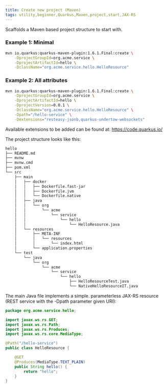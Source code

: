 ```yaml
---
title: Create new project (Maven)
tags: utility,beginner,Quarkus,Maven,project,start,JAX-RS
---
```


Scaffolds a Maven based project structure to start with.

### Example 1: Minimal
```bash
mvn io.quarkus:quarkus-maven-plugin:1.6.1.Final:create \
    -DprojectGroupId=org.acme.service \
    -DprojectArtifactId=hello \
    -DclassName="org.acme.service.hello.HelloResource"
```


### Example 2: All attributes

```bash
mvn io.quarkus:quarkus-maven-plugin:1.6.1.Final:create \
    -DprojectGroupId=org.acme.service \
    -DprojectArtifactId=hello \
    -DprojectVersion=0.0.1 \
    -DclassName="org.acme.service.hello.HelloResource" \
    -Dpath="/hello-service" \
    -Dextensions="resteasy-jsonb,quarkus-undertow-websockets"
```

Available extensions to be added can be found at: https://code.quarkus.io/

The project structure looks like this:

```bash
hello
├── README.md
├── mvnw
├── mvnw.cmd
├── pom.xml
└── src
    ├── main
    │   ├── docker
    │   │   ├── Dockerfile.fast-jar
    │   │   ├── Dockerfile.jvm
    │   │   └── Dockerfile.native
    │   ├── java
    │   │   └── org
    │   │       └── acme
    │   │           └── service
    │   │               └── hello
    │   │                   └── HelloResource.java
    │   └── resources
    │       ├── META-INF
    │       │   └── resources
    │       │       └── index.html
    │       └── application.properties
    └── test
        └── java
            └── org
                └── acme
                    └── service
                        └── hello
                            ├── HelloResourceTest.java
                            └── NativeHelloResourceIT.java
```

The main Java file implements a simple. parameterless JAX-RS resource (REST service with the -Dpath parameter given URI):

```Java
package org.acme.service.hello;

import javax.ws.rs.GET;
import javax.ws.rs.Path;
import javax.ws.rs.Produces;
import javax.ws.rs.core.MediaType;

@Path("/hello-service")
public class HelloResource {

    @GET
    @Produces(MediaType.TEXT_PLAIN)
    public String hello() {
        return "hello";
    }
}
```
